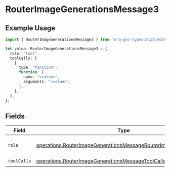 # RouterImageGenerationsMessage3

## Example Usage

```typescript
import { RouterImageGenerationsMessage3 } from "orq-poc-typescript/models/operations";

let value: RouterImageGenerationsMessage3 = {
  role: "tool",
  toolCalls: [
    {
      type: "function",
      function: {
        name: "<value>",
        arguments: "<value>",
      },
    },
  ],
};
```

## Fields

| Field                                                                                                                                                | Type                                                                                                                                                 | Required                                                                                                                                             | Description                                                                                                                                          |
| ---------------------------------------------------------------------------------------------------------------------------------------------------- | ---------------------------------------------------------------------------------------------------------------------------------------------------- | ---------------------------------------------------------------------------------------------------------------------------------------------------- | ---------------------------------------------------------------------------------------------------------------------------------------------------- |
| `role`                                                                                                                                               | [operations.RouterImageGenerationsMessageRouterImagesResponseRole](../../models/operations/routerimagegenerationsmessagerouterimagesresponserole.md) | :heavy_check_mark:                                                                                                                                   | The role of the prompt message                                                                                                                       |
| `toolCalls`                                                                                                                                          | [operations.RouterImageGenerationsMessageToolCalls](../../models/operations/routerimagegenerationsmessagetoolcalls.md)[]                             | :heavy_check_mark:                                                                                                                                   | N/A                                                                                                                                                  |